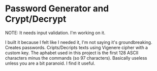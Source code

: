# Password Generator and Crypt/Decrypt
NOTE: It needs input validation. I'm working on it.

I built it because I felt like I needed it, I'm not saying it's groundbreaking.
Creates passwords. Cripts/Decripts texts using Vigenere cipher with a custom key.
The aphabet used in this project is the first 128 ASCII characters minus the commands (so 97 characters).
Basically useless unless you are a bit paranoid. I find it useful.
